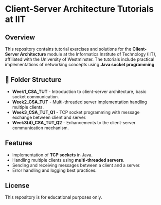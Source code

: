 # Client-Server Architecture Tutorials at IIT

## Overview
This repository contains tutorial exercises and solutions for the **Client-Server Architecture** module at the Informatics Institute of Technology (IIT), affiliated with the University of Westminster. The tutorials include practical implementations of networking concepts using **Java socket programming**.

## 📂 Folder Structure
- **Week1_CSA_TUT** - Introduction to client-server architecture, basic socket communication.
- **Week2_CSA_TUT** - Multi-threaded server implementation handling multiple clients.
- **Week3_CSA_TUT_Q1** - TCP socket programming with message exchange between client and server.
- **Week3(4)_CSA_TUT_Q2** - Enhancements to the client-server communication mechanism.

## Features
- Implementation of **TCP sockets** in Java.
- Handling multiple clients using **multi-threaded servers**.
- Sending and receiving messages between a client and a server.
- Error handling and logging best practices.

## License
This repository is for educational purposes only.


